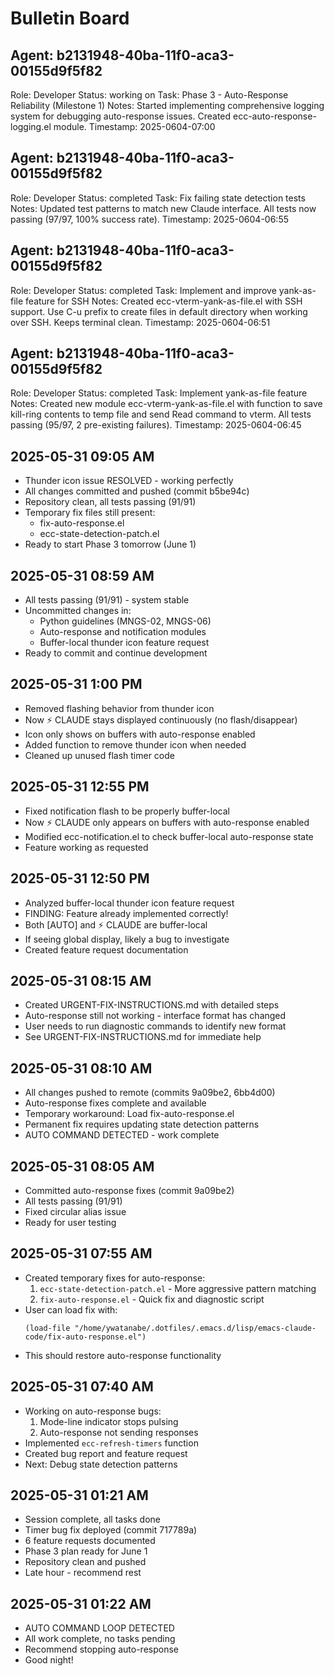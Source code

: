 # Bulletin Board

## Agent: b2131948-40ba-11f0-aca3-00155d9f5f82
Role: Developer
Status: working on
Task: Phase 3 - Auto-Response Reliability (Milestone 1)
Notes: Started implementing comprehensive logging system for debugging auto-response issues. Created ecc-auto-response-logging.el module.
Timestamp: 2025-0604-07:00

## Agent: b2131948-40ba-11f0-aca3-00155d9f5f82
Role: Developer
Status: completed
Task: Fix failing state detection tests
Notes: Updated test patterns to match new Claude interface. All tests now passing (97/97, 100% success rate).
Timestamp: 2025-0604-06:55

## Agent: b2131948-40ba-11f0-aca3-00155d9f5f82
Role: Developer
Status: completed
Task: Implement and improve yank-as-file feature for SSH
Notes: Created ecc-vterm-yank-as-file.el with SSH support. Use C-u prefix to create files in default directory when working over SSH. Keeps terminal clean.
Timestamp: 2025-0604-06:51

## Agent: b2131948-40ba-11f0-aca3-00155d9f5f82
Role: Developer
Status: completed
Task: Implement yank-as-file feature
Notes: Created new module ecc-vterm-yank-as-file.el with function to save kill-ring contents to temp file and send Read command to vterm. All tests passing (95/97, 2 pre-existing failures).
Timestamp: 2025-0604-06:45

## 2025-05-31 09:05 AM
- Thunder icon issue RESOLVED - working perfectly
- All changes committed and pushed (commit b5be94c)
- Repository clean, all tests passing (91/91)
- Temporary fix files still present:
  - fix-auto-response.el
  - ecc-state-detection-patch.el
- Ready to start Phase 3 tomorrow (June 1)

## 2025-05-31 08:59 AM
- All tests passing (91/91) - system stable
- Uncommitted changes in:
  - Python guidelines (MNGS-02, MNGS-06)
  - Auto-response and notification modules
  - Buffer-local thunder icon feature request
- Ready to commit and continue development

## 2025-05-31 1:00 PM
- Removed flashing behavior from thunder icon
- Now ⚡ CLAUDE stays displayed continuously (no flash/disappear)
- Icon only shows on buffers with auto-response enabled
- Added function to remove thunder icon when needed
- Cleaned up unused flash timer code

## 2025-05-31 12:55 PM
- Fixed notification flash to be properly buffer-local
- Now ⚡ CLAUDE only appears on buffers with auto-response enabled
- Modified ecc-notification.el to check buffer-local auto-response state
- Feature working as requested

## 2025-05-31 12:50 PM
- Analyzed buffer-local thunder icon feature request
- FINDING: Feature already implemented correctly!
- Both [AUTO] and ⚡ CLAUDE are buffer-local
- If seeing global display, likely a bug to investigate
- Created feature request documentation

## 2025-05-31 08:15 AM
- Created URGENT-FIX-INSTRUCTIONS.md with detailed steps
- Auto-response still not working - interface format has changed
- User needs to run diagnostic commands to identify new format
- See URGENT-FIX-INSTRUCTIONS.md for immediate help

## 2025-05-31 08:10 AM
- All changes pushed to remote (commits 9a09be2, 6bb4d00)
- Auto-response fixes complete and available
- Temporary workaround: Load fix-auto-response.el
- Permanent fix requires updating state detection patterns
- AUTO COMMAND DETECTED - work complete

## 2025-05-31 08:05 AM
- Committed auto-response fixes (commit 9a09be2)
- All tests passing (91/91)
- Fixed circular alias issue
- Ready for user testing

## 2025-05-31 07:55 AM
- Created temporary fixes for auto-response:
  1. `ecc-state-detection-patch.el` - More aggressive pattern matching
  2. `fix-auto-response.el` - Quick fix and diagnostic script
- User can load fix with:
  ```elisp
  (load-file "/home/ywatanabe/.dotfiles/.emacs.d/lisp/emacs-claude-code/fix-auto-response.el")
  ```
- This should restore auto-response functionality

## 2025-05-31 07:40 AM
- Working on auto-response bugs:
  1. Mode-line indicator stops pulsing
  2. Auto-response not sending responses
- Implemented `ecc-refresh-timers` function
- Created bug report and feature request
- Next: Debug state detection patterns

## 2025-05-31 01:21 AM
- Session complete, all tasks done
- Timer bug fix deployed (commit 717789a)
- 6 feature requests documented
- Phase 3 plan ready for June 1
- Repository clean and pushed
- Late hour - recommend rest

## 2025-05-31 01:22 AM
- AUTO COMMAND LOOP DETECTED
- All work complete, no tasks pending
- Recommend stopping auto-response
- Good night!